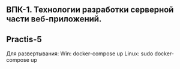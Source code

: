 ## ВПК-1. Технологии разработки серверной части веб-приложений.

## Practis-5

Для развертывания: 
Win: docker-compose up
Linux: sudo docker-compose up